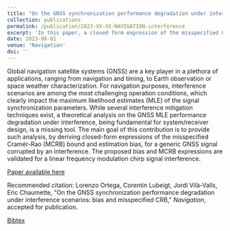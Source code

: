 ```yaml
---
title: "On the GNSS synchronization performance degradation under interference scenarios: bias and misspecified CRB"
collection: publications
permalink: /publication/2023-XX-XX-NAVIGATION-interference
excerpt: 'In this paper, a closed form expression of the misspecified Cramér-Rao bound is derived for the case of a GNSS receiver with an unknown interference. This result is illustrated with simulations involving a GPS L1 C/A signal and a jammer using an LFM signal.'
date: 2023-06-01
venue: 'Navigation'
doi: ''
---
```

Global navigation satellite systems (GNSS) are a key player in a plethora of applications, ranging from navigation and timing, to Earth observation or space weather characterization. For navigation purposes, interference scenarios are among the most challenging operation conditions, which clearly impact the maximum likelihood estimates (MLE) of the signal synchronization parameters. While several interference mitigation techniques exist, a theoretical analysis on the GNSS MLE performance degradation under interference, being fundamental for system/receiver design, is a missing tool. The main goal of this contribution is to provide such analysis, by deriving closed-form expressions of the misspecified Cramér-Rao (MCRB) bound and estimation bias, for a generic GNSS signal corrupted by an interference. The proposed bias and MCRB expressions are validated for a linear frequency modulation chirp signal interference.

[Paper available here](http://clubeigt.github.io/files/2023_NAVIGATION_interference.pdf)

Recommended citation: Lorenzo Ortega, Corentin Lubeigt, Jordi Vilà-Valls, Eric Chaumette, &quot;On the GNSS synchronization performance degradation under interference scenarios: bias and misspecified CRB,&quot; <i>Navigation</i>, accepted for publication.

[Bibtex](http://clubeigt.github.io/files/2023_NAVIGATION_interference_bib.bib)